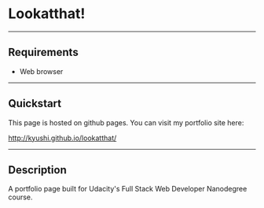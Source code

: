 # Lookatthat! #
---
## Requirements ##

* Web browser

---
## Quickstart ##

This page is hosted on github pages. You can visit my portfolio site here:

<a href="http://kyushi.github.io/lookatthat/">http://kyushi.github.io/lookatthat/</a>

---

## Description ##

A portfolio page built for Udacity's Full Stack Web Developer Nanodegree course.
